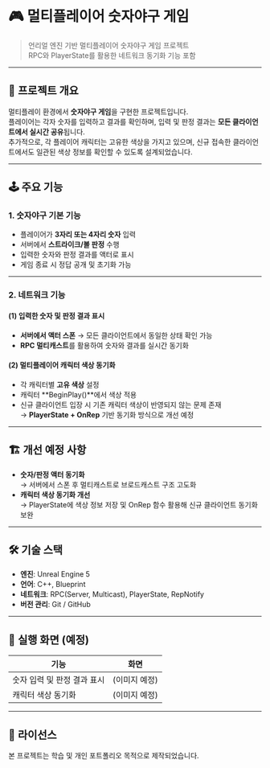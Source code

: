 # 🎮 멀티플레이어 숫자야구 게임

> 언리얼 엔진 기반 멀티플레이어 숫자야구 게임 프로젝트  
> RPC와 PlayerState를 활용한 네트워크 동기화 기능 포함

---

## 📌 프로젝트 개요
멀티플레이 환경에서 **숫자야구 게임**을 구현한 프로젝트입니다.  
플레이어는 각자 숫자를 입력하고 결과를 확인하며, 입력 및 판정 결과는 **모든 클라이언트에서 실시간 공유**됩니다.  
추가적으로, 각 플레이어 캐릭터는 고유한 색상을 가지고 있으며, 신규 접속한 클라이언트에서도 일관된 색상 정보를 확인할 수 있도록 설계되었습니다.

---

## 🕹️ 주요 기능

### 1. 숫자야구 기본 기능
- 플레이어가 **3자리 또는 4자리 숫자** 입력
- 서버에서 **스트라이크/볼 판정** 수행
- 입력한 숫자와 판정 결과를 액터로 표시
- 게임 종료 시 정답 공개 및 초기화 가능

---

### 2. 네트워크 기능

#### **(1) 입력한 숫자 및 판정 결과 표시**
- **서버에서 액터 스폰** → 모든 클라이언트에서 동일한 상태 확인 가능
- **RPC 멀티캐스트**를 활용하여 숫자와 결과를 실시간 동기화

#### **(2) 멀티플레이어 캐릭터 색상 동기화**
- 각 캐릭터별 **고유 색상** 설정
- 캐릭터 **BeginPlay()**에서 색상 적용
- 신규 클라이언트 입장 시 기존 캐릭터 색상이 반영되지 않는 문제 존재  
  → **PlayerState + OnRep** 기반 동기화 방식으로 개선 예정

---

## 🏗️ 개선 예정 사항
- **숫자/판정 액터 동기화**  
  → 서버에서 스폰 후 멀티캐스트로 브로드캐스트 구조 고도화  
- **캐릭터 색상 동기화 개선**  
  → PlayerState에 색상 정보 저장 및 OnRep 함수 활용해 신규 클라이언트 동기화 보완

---

## 🛠️ 기술 스택
- **엔진**: Unreal Engine 5
- **언어**: C++, Blueprint
- **네트워크**: RPC(Server, Multicast), PlayerState, RepNotify
- **버전 관리**: Git / GitHub

---

## 📌 실행 화면 (예정)
| 기능 | 화면 |
|------|------|
| 숫자 입력 및 판정 결과 표시 | (이미지 예정) |
| 캐릭터 색상 동기화 | (이미지 예정) |

---

## 📄 라이선스
본 프로젝트는 학습 및 개인 포트폴리오 목적으로 제작되었습니다.
